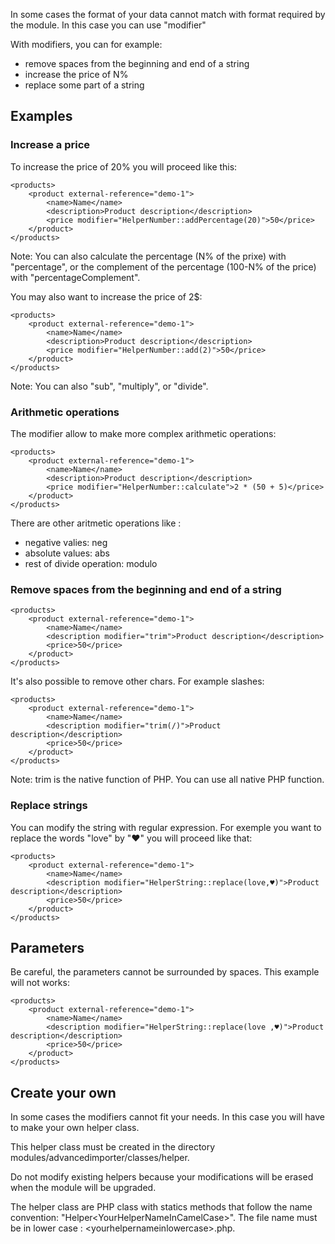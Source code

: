 In some cases the format of your data cannot match with format required by the module. In this case you can use "modifier"

With modifiers, you can for example:
 * remove spaces from the beginning and end of a string
 * increase the price of N%
 * replace some part of a string
 
## Examples

### Increase a price

To increase the price of 20% you will proceed like this:
```
<products>
    <product external-reference="demo-1">
        <name>Name</name>
        <description>Product description</description>
        <price modifier="HelperNumber::addPercentage(20)">50</price>
    </product>
</products>
```

Note: You can also calculate the percentage (N% of the prixe) with "percentage", or the complement of the percentage (100-N% of the price) with "percentageComplement".

You may also want to increase the price of 2$:
```
<products>
    <product external-reference="demo-1">
        <name>Name</name>
        <description>Product description</description>
        <price modifier="HelperNumber::add(2)">50</price>
    </product>
</products>
```

Note: You can also "sub", "multiply", or "divide".

### Arithmetic operations

The modifier allow to make more complex arithmetic operations:
```
<products>
    <product external-reference="demo-1">
        <name>Name</name>
        <description>Product description</description>
        <price modifier="HelperNumber::calculate">2 * (50 + 5)</price>
    </product>
</products>
```

There are other aritmetic operations like :
  * negative valies: neg
  * absolute values: abs
  * rest of divide operation: modulo

### Remove spaces from the beginning and end of a string

```
<products>
    <product external-reference="demo-1">
        <name>Name</name>
        <description modifier="trim">Product description</description>
        <price>50</price>
    </product>
</products>
```

It's also possible to remove other chars. For example slashes:

```
<products>
    <product external-reference="demo-1">
        <name>Name</name>
        <description modifier="trim(/)">Product description</description>
        <price>50</price>
    </product>
</products>
```
Note: trim is the native function of PHP. You can use all native PHP function.

### Replace strings

You can modify the string with regular expression.
For exemple you want to replace the words "love" by "♥" you will proceed like that:
```
<products>
    <product external-reference="demo-1">
        <name>Name</name>
        <description modifier="HelperString::replace(love,♥)">Product description</description>
        <price>50</price>
    </product>
</products>
```

## Parameters

Be careful, the parameters cannot be surrounded by spaces. This example will not works:
```
<products>
    <product external-reference="demo-1">
        <name>Name</name>
        <description modifier="HelperString::replace(love ,♥)">Product description</description>
        <price>50</price>
    </product>
</products>
```

## Create your own

In some cases the modifiers cannot fit your needs. In this case you will have to make your own helper class.

This helper class must be created in the directory modules/advancedimporter/classes/helper.

Do not modify existing helpers because your modifications will be erased when the module will be upgraded.

The helper class are PHP class with statics methods that follow the name convention: "Helper&lt;YourHelperNameInCamelCase&gt;". The file name must be in lower case : &lt;yourhelpernameinlowercase&gt;.php.
